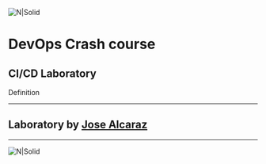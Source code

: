 ![N|Solid](https://media-exp2.licdn.com/dms/image/C4E0BAQEhqEYDn2-LkA/company-logo_100_100/0/1580391093627?e=1663200000&v=beta&t=EO7vueG3ailmZ1RfTbu4knkfQGiqf5LZa1RJ90nt5do)

 # DevOps Crash course
 ## CI/CD Laboratory

 Definition

---

## Laboratory by [Jose Alcaraz](https://github.com/JoseAlcarazA "Jose Alcaraz")

---


 ![N|Solid](https://mms.businesswire.com/media/20211116006314/es/832960/4/SoftServe_Logo_2.jpg)